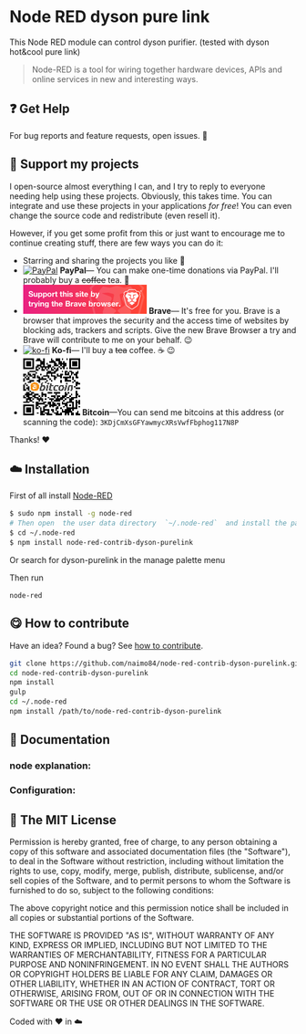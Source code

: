 # Node RED dyson pure link

This Node RED module can control dyson purifier. (tested with dyson hot&cool pure link)

> Node-RED is a tool for wiring together hardware devices, APIs and online services in new and interesting ways.

## :question: Get Help

 For bug reports and feature requests, open issues. :bug: 

## :sparkling_heart: Support my projects

I open-source almost everything I can, and I try to reply to everyone needing help using these projects. Obviously,
this takes time. You can integrate and use these projects in your applications *for free*! You can even change the source code and redistribute (even resell it).

However, if you get some profit from this or just want to encourage me to continue creating stuff, there are few ways you can do it:

 - Starring and sharing the projects you like :rocket:
 - [![PayPal][badge_paypal]][paypal-donations] **PayPal**— You can make one-time donations via PayPal. I'll probably buy a ~~coffee~~ tea. :tea:
 - [![Support me on using Brave Browser][badge_brave]][brave] **Brave**— It's free for you. Brave is a browser that improves the security and the access time of websites by blocking ads, trackers and scripts. Give the new Brave Browser a try and Brave will contribute to me on your behalf. :wink:
 - [![ko-fi](https://www.ko-fi.com/img/githubbutton_sm.svg)](https://ko-fi.com/T6T412CXA) **Ko-fi**— I'll buy a ~~tea~~ coffee. :coffee: :wink:
 - ![](./examples/bitcoin.png) **Bitcoin**—You can send me bitcoins at this address (or scanning the code): `3KDjCmXsGFYawmycXRsVwfFbphog117N8P`
 

Thanks! :heart:

## :cloud: Installation

First of all install [Node-RED](http://nodered.org/docs/getting-started/installation)

```sh
$ sudo npm install -g node-red
# Then open  the user data directory  `~/.node-red`  and install the package
$ cd ~/.node-red
$ npm install node-red-contrib-dyson-purelink
```

Or search for dyson-purelink in the manage palette menu

Then run

```
node-red
```

## :yum: How to contribute
Have an idea? Found a bug? See [how to contribute][contributing].

```sh
git clone https://github.com/naimo84/node-red-contrib-dyson-purelink.git
cd node-red-contrib-dyson-purelink
npm install
gulp
cd ~/.node-red 
npm install /path/to/node-red-contrib-dyson-purelink
```

## :memo: Documentation

### node explanation:

### Configuration:

## :scroll: The MIT License
Permission is hereby granted, free of charge, to any person obtaining a copy
of this software and associated documentation files (the "Software"), to deal in the Software without restriction, including without limitation the rights to use, copy, modify, merge, publish, distribute, sublicense, and/or sell copies of the Software, and to permit persons to whom the Software is furnished to do so, subject to the following conditions:

The above copyright notice and this permission notice shall be included in
all copies or substantial portions of the Software.

THE SOFTWARE IS PROVIDED "AS IS", WITHOUT WARRANTY OF ANY KIND, EXPRESS OR IMPLIED, INCLUDING BUT NOT LIMITED TO THE WARRANTIES OF MERCHANTABILITY, FITNESS FOR A PARTICULAR PURPOSE AND NONINFRINGEMENT. IN NO EVENT SHALL THE
AUTHORS OR COPYRIGHT HOLDERS BE LIABLE FOR ANY CLAIM, DAMAGES OR OTHER LIABILITY, WHETHER IN AN ACTION OF CONTRACT, TORT OR OTHERWISE, ARISING FROM, OUT OF OR IN CONNECTION WITH THE SOFTWARE OR THE USE OR OTHER DEALINGS IN THE SOFTWARE.

Coded with :heart: in :cloud:


[badge_brave]: ./examples/support_banner.png
[badge_paypal]: https://img.shields.io/badge/Donate-PayPal-blue.svg

[paypal-donations]: https://paypal.me/NeumannBenjamin
[brave]: https://brave.com/nai412
[contributing]: /CONTRIBUTING.md